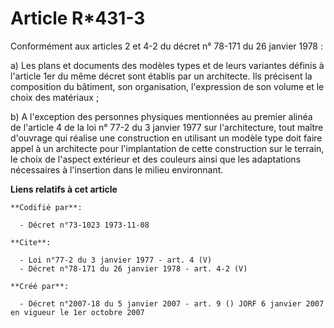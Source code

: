 # Article R*431-3

Conformément aux articles 2 et 4-2 du décret n° 78-171 du 26 janvier 1978 : 

a) Les plans et documents des modèles types et de leurs variantes définis à l'article 1er du même décret sont établis par un
architecte. Ils précisent la composition du bâtiment, son organisation, l'expression de son volume et le choix des
matériaux ; 

b) A l'exception des personnes physiques mentionnées au premier alinéa de l'article 4 de la loi n° 77-2 du 3 janvier 1977 sur
l'architecture, tout maître d'ouvrage qui réalise une construction en utilisant un modèle type doit faire appel à un
architecte pour l'implantation de cette construction sur le terrain, le choix de l'aspect extérieur et des couleurs ainsi que
les adaptations nécessaires à l'insertion dans le milieu environnant.

**Liens relatifs à cet article**

	**Codifié par**:

	  - Décret n°73-1023 1973-11-08

	**Cite**:

	  - Loi n°77-2 du 3 janvier 1977 - art. 4 (V)
	  - Décret n°78-171 du 26 janvier 1978 - art. 4-2 (V)

	**Créé par**:

	  - Décret n°2007-18 du 5 janvier 2007 - art. 9 () JORF 6 janvier 2007 en vigueur le 1er octobre 2007
